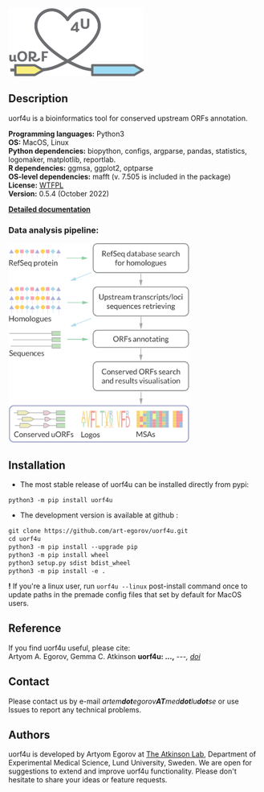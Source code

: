 
<img  src="docs/img/uorf4u_logo.png" width="270"/>




## Description

uorf4u is a bioinformatics tool for conserved upstream ORFs annotation.    

**Programming languages:** Python3   
**OS:** MacOS, Linux  
**Python dependencies:** biopython, configs, argparse, pandas, statistics, logomaker, matplotlib, reportlab.  
**R dependencies:** ggmsa, ggplot2, optparse  
**OS-level dependencies:** mafft (v. 7.505 is included in the package)   
**License:** [WTFPL](http://www.wtfpl.net)  
**Version:** 0.5.4 (October 2022)

[**Detailed documentation**](https://art-egorov.github.io/uorf4u)

### Data analysis pipeline:

<img  src="docs/img/uorf4u_pipeline.png" width="360"/>


## Installation

- The most stable release of uorf4u can be installed directly from pypi:

```
python3 -m pip install uorf4u
```

- The development version is available at github :

```
git clone https://github.com/art-egorov/uorf4u.git
cd uorf4u
python3 -m pip install --upgrade pip
python3 -m pip install wheel
python3 setup.py sdist bdist_wheel
python3 -m pip install -e .
```

**!** If you're a linux user, run `uorf4u --linux` post-install command once to update paths in the premade config files that set by default for MacOS users.


## Reference

If you find uorf4u useful, please cite:  
Artyom A. Egorov, Gemma C. Atkinson **uorf4u: ...,** *---, [doi]()*


## Contact

Please contact us by e-mail _artem**dot**egorov**AT**med**dot**lu**dot**se_ or use Issues to report any technical problems.  


## Authors

uorf4u is developed by Artyom Egorov at [The Atkinson Lab](https://atkinson-lab.com), Department of Experimental Medical Science, Lund University, Sweden. We are open for suggestions to extend and improve uorf4u functionality. Please don't hesitate to share your ideas or feature requests.

